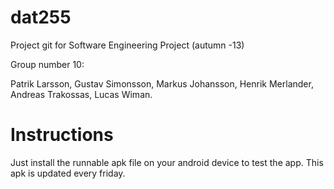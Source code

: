 dat255
======

Project git for Software Engineering Project (autumn -13)

Group number 10:

Patrik Larsson,
Gustav Simonsson,
Markus Johansson,
Henrik Merlander,
Andreas Trakossas,
Lucas Wiman.

Instructions
=====
Just install the runnable apk file on your android device to test the app. This apk is updated every friday.
